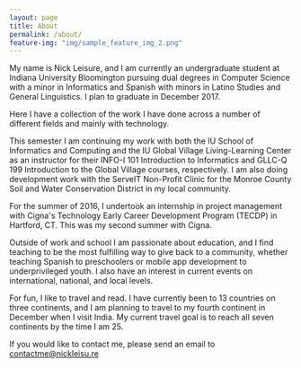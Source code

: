```yaml
---
layout: page
title: About
permalink: /about/
feature-img: "img/sample_feature_img_2.png"
---
```


My name is Nick Leisure, and I am currently an undergraduate student at Indiana University Bloomington pursuing dual degrees in Computer Science with a minor in Informatics and Spanish with minors in Latino Studies and General Linguistics. I plan to graduate in December 2017.

Here I have a collection of the work I have done across a number of different fields and mainly with technology.

This semester I am continuing my work with both the IU School of Informatics and Computing and the IU Global Village Living-Learning Center as an instructor for their INFO-I 101 Introduction to Informatics and GLLC-Q 199 Introduction to the Global Village courses, respectively. I am also doing development work with the ServeIT Non-Profit Clinic for the Monroe County Soil and Water Conservation District in my local community.

For the summer of 2016, I undertook an internship in project management with Cigna's Technology Early Career Development Program (TECDP) in Hartford, CT. This was my second summer with Cigna.

Outside of work and school I am passionate about education, and I find teaching to be the most fulfilling way to give back to a community, whether teaching Spanish to preschoolers or mobile app development to underprivileged youth. I also have an interest in current events on international, national, and local levels. 

For fun, I like to travel and read. I have currently been to 13 countries on three continents, and I am planning to travel to my fourth continent in December when I visit India. My current travel goal is to reach all seven continents by the time I am 25.

If you would like to contact me, please send an email to contactme@nickleisu.re